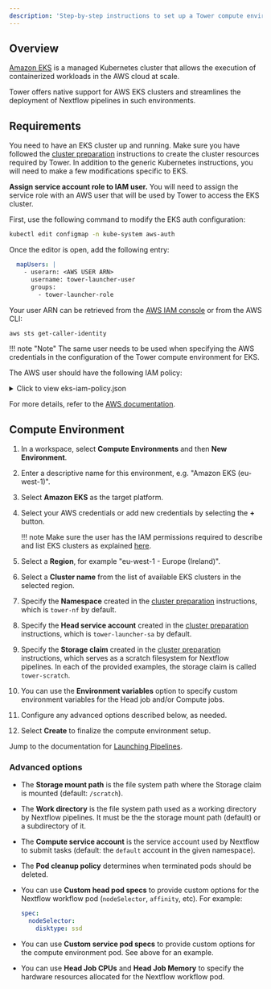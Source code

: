 ```yaml
---
description: 'Step-by-step instructions to set up a Tower compute environment for Amazon EKS clusters'
---
```


## Overview

[Amazon EKS](https://aws.amazon.com/eks/) is a managed Kubernetes cluster that allows the execution of containerized workloads in the AWS cloud at scale.

Tower offers native support for AWS EKS clusters and streamlines the deployment of Nextflow pipelines in such environments.


## Requirements

You need to have an EKS cluster up and running. Make sure you have followed the [cluster preparation](../k8s/#cluster-preparation) instructions to create the cluster resources required by Tower. In addition to the generic Kubernetes instructions, you will need to make a few modifications specific to EKS.

**Assign service account role to IAM user.** You will need to assign the service role with an AWS user that will be used by Tower to access the EKS cluster.

First, use the following command to modify the EKS auth configuration:
```bash
kubectl edit configmap -n kube-system aws-auth
```

Once the editor is open, add the following entry:
```yaml
  mapUsers: |
    - userarn: <AWS USER ARN>
      username: tower-launcher-user
      groups:
        - tower-launcher-role
```

Your user ARN can be retrieved from the [AWS IAM console](https://console.aws.amazon.com/iam) or from the AWS CLI:
```bash
aws sts get-caller-identity
```

!!! note "Note"
    The same user needs to be used when specifying the AWS credentials in the configuration of the Tower compute environment for EKS.

The AWS user should have the following IAM policy:

<details>
    <summary>Click to view eks-iam-policy.json</summary>
    ```yaml
    --8<-- "docs/_templates/k8s/eks-iam-policy.json"
    ```
</details>

For more details, refer to the [AWS documentation](https://docs.aws.amazon.com/eks/latest/userguide/add-user-role.html).


## Compute Environment

1. In a workspace, select **Compute Environments** and then **New Environment**.

2. Enter a descriptive name for this environment, e.g. "Amazon EKS (eu-west-1)".

3. Select **Amazon EKS** as the target platform.

4. Select your AWS credentials or add new credentials by selecting the **+** button.

    !!! note 
        Make sure the user has the IAM permissions required to describe and list EKS clusters as explained [here](#requirements).

5. Select a **Region**, for example "eu-west-1 - Europe (Ireland)".

6. Select a **Cluster name** from the list of available EKS clusters in the selected region.

7. Specify the **Namespace** created in the [cluster preparation](#cluster-preparation) instructions, which is `tower-nf` by default.

8. Specify the **Head service account** created in the [cluster preparation](#cluster-preparation) instructions, which is `tower-launcher-sa` by default.

9. Specify the **Storage claim** created in the [cluster preparation](#cluster-preparation) instructions, which serves as a scratch filesystem for Nextflow pipelines. In each of the provided examples, the storage claim is called `tower-scratch`.

10. You can use the **Environment variables** option to specify custom environment variables for the Head job and/or Compute jobs.

11. Configure any advanced options described below, as needed.

12. Select **Create** to finalize the compute environment setup.

Jump to the documentation for [Launching Pipelines](../launch/launchpad.md).


### Advanced options

- The **Storage mount path** is the file system path where the Storage claim is mounted (default: `/scratch`).

- The **Work directory** is the file system path used as a working directory by Nextflow pipelines. It must be the the storage mount path (default) or a subdirectory of it.

- The **Compute service account** is the service account used by Nextflow to submit tasks (default: the `default` account in the given namespace).

- The **Pod cleanup policy** determines when terminated pods should be deleted.

- You can use **Custom head pod specs** to provide custom options for the Nextflow workflow pod (`nodeSelector`, `affinity`, etc). For example:
    ```yaml
    spec:
      nodeSelector:
        disktype: ssd
    ```

- You can use **Custom service pod specs** to provide custom options for the compute environment pod. See above for an example.

- You can use **Head Job CPUs** and **Head Job Memory** to specify the hardware resources allocated for the Nextflow workflow pod.
